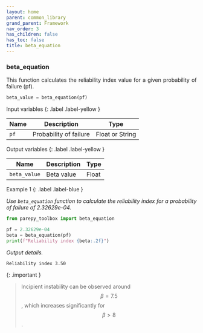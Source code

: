 ```yaml
---
layout: home
parent: common_library
grand_parent: Framework
nav_order: 3
has_children: false
has_toc: false
title: beta_equation
---
```


<!--Don't delete ths script-->
<script src = "https://polyfill.io/v3/polyfill.min.js?features=es6"></script>
<script id = "MathJax-script" async src="https://cdn.jsdelivr.net/npm/mathjax@3/es5/tex-mml-chtml.js"></script>
<!--Don't delete ths script-->

<h3>beta_equation</h3>
<p align = "justify">
    This function calculates the reliability index value for a given probability of failure (pf).
</p>

```python
beta_value = beta_equation(pf)
```

Input variables
{: .label .label-yellow }

<table style = "width:100%">
    <thead>
      <tr>
        <th>Name</th>
        <th>Description</th>
        <th>Type</th>
      </tr>
    </thead>
    <tr>
        <td><code>pf</code></td>
        <td>Probability of failure</td>
        <td>Float or String</td>
    </tr>
</table>

Output variables
{: .label .label-yellow }

<table style = "width:100%">
   <thead>
     <tr>
       <th>Name</th>
       <th>Description</th>
       <th>Type</th>
     </tr>
   </thead>
   <tr>
       <td><code>beta_value</code></td>
       <td>Beta value</td>
       <td>Float</td>
   </tr>
</table>

Example 1
{: .label .label-blue }

<p align = "justify">
    <i>Use <code>beta_equation</code> function to calculate the reliability index for a probability of failure of 2.32629e-04.</i>
</p>

```python
from parepy_toolbox import beta_equation

pf = 2.32629e-04
beta = beta_equation(pf)
print(f"Reliability index {beta:.2f}")
``` 

<p align = "justify">
    <i>Output details.</i>
</p>

```bash
Reliability index 3.50
``` 

{: .important }
> Incipient instability can be observed around $$\beta = 7.5$$, which increases significantly for $$\beta > 8$$.
